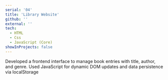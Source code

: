 ```yaml
---
serial: '04'
title: 'Library Website'
github: ''
external: ''
tech:
  - HTML
  - Css
  - JavaScript (Core)
showInProjects: false
---
```


Developed a frontend interface to manage book entries with title, author, and genre. Used JavaScript for dynamic DOM updates and data persistence via localStorage
